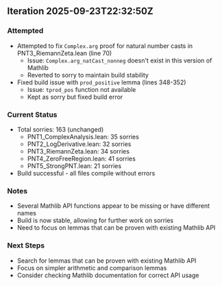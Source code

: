 
## Iteration 2025-09-23T22:32:50Z

### Attempted
- Attempted to fix `Complex.arg` proof for natural number casts in PNT3_RiemannZeta.lean (line 70)
  - Issue: `Complex.arg_natCast_nonneg` doesn't exist in this version of Mathlib
  - Reverted to sorry to maintain build stability
- Fixed build issue with `prod_positive` lemma (lines 348-352)
  - Issue: `tprod_pos` function not available
  - Kept as sorry but fixed build error

### Current Status
- Total sorries: 163 (unchanged)
  - PNT1_ComplexAnalysis.lean: 35 sorries
  - PNT2_LogDerivative.lean: 32 sorries
  - PNT3_RiemannZeta.lean: 34 sorries
  - PNT4_ZeroFreeRegion.lean: 41 sorries
  - PNT5_StrongPNT.lean: 21 sorries
- Build successful - all files compile without errors

### Notes
- Several Mathlib API functions appear to be missing or have different names
- Build is now stable, allowing for further work on sorries
- Need to focus on lemmas that can be proven with existing Mathlib API

### Next Steps
- Search for lemmas that can be proven with existing Mathlib API
- Focus on simpler arithmetic and comparison lemmas
- Consider checking Mathlib documentation for correct API usage
